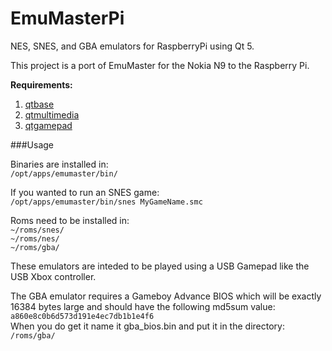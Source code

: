 # EmuMasterPi
 
NES, SNES, and GBA emulators for RaspberryPi using Qt 5.

This project is a port of EmuMaster for the Nokia N9 to the Raspberry Pi.


**Requirements:**   
1. [qtbase](http://qt.gitorious.org/qt/qtbase)  
2. [qtmultimedia](http://qt.gitorious.org/qt/qtmultimedia)  
3. [qtgamepad](https://github.com/nezticle/qtgamepad)

###Usage

Binaries are installed in:  
`/opt/apps/emumaster/bin/`  

If you wanted to run an SNES game:  
`/opt/apps/emumaster/bin/snes MyGameName.smc`  

Roms need to be installed in:   
`~/roms/snes/`  
`~/roms/nes/`  
`~/roms/gba/`  

These emulators are inteded to be played using a USB Gamepad like the USB Xbox controller.

The GBA emulator requires a Gameboy Advance BIOS which will be exactly 16384 bytes large and should have the following md5sum value:  
`a860e8c0b6d573d191e4ec7db1b1e4f6`  
When you do get it name it gba_bios.bin and put it in the directory:  
`/roms/gba/`  